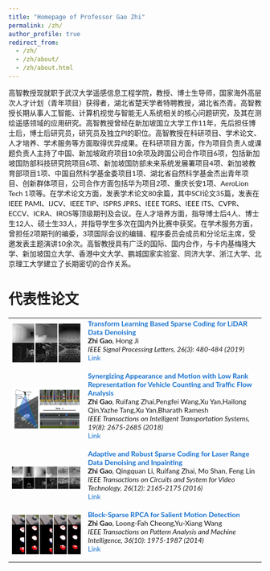 ```yaml
---
title: "Homepage of Professor Gao Zhi"
permalink: /zh/
author_profile: true
redirect_from: 
  - /zh/
  - /zh/about/
  - /zh/about.html
---
```


高智教授现就职于武汉大学遥感信息工程学院，教授、博士生导师，国家海外高层次人才计划（青年项目）获得者，湖北省楚天学者特聘教授，湖北省杰青。高智教授长期从事人工智能、计算机视觉与智能无人系统相关的核心问题研究，及其在测绘遥感领域的应用研究。高智教授曾经在新加坡国立大学工作11年，先后担任博士后，博士后研究员，研究员及独立PI的职位。高智教授在科研项目、学术论文、人才培养、学术服务等方面取得优异成果。在科研项目方面，作为项目负责人或课题负责人主持了中国、新加坡政府项目10余项及跨国公司合作项目6项，包括新加坡国防部科技研究院项目6项、新加坡国防部未来系统发展署项目4项、新加坡教育部项目1项、中国自然科学基金委项目1项、湖北省自然科学基金杰出青年项目、创新群体项目，公司合作方面包括华为项目2项、重庆长安1项、AeroLion Tech 1项等。在学术论文方面，发表学术论文80余篇，其中SCI论文35篇，发表在IEEE PAMI、IJCV、IEEE TIP、ISPRS JPRS、IEEE TGRS、IEEE ITS、CVPR、ECCV、ICRA、IROS等顶级期刊及会议。在人才培养方面，指导博士后4人、博士生12人、硕士生33人，并指导学生多次在国内外比赛中获奖。在学术服务方面，曾担任2项期刊的编委，3项国际会议的编辑、程序委员会成员和分论坛主席，受邀发表主题演讲10余次。高智教授具有广泛的国际、国内合作，与卡内基梅隆大学、新加坡国立大学、香港中文大学、鹏城国家实验室、同济大学、浙江大学、北京理工大学建立了长期密切的合作关系。


# 代表性论文
<style type="text/css">
    /* Color scheme stolen from Sergey Karayev */
    a {
    color: #1772d0;
    text-decoration:none !important;
    }
    a:focus, a:hover {
    color: #f09228;
    text-decoration:none !important;
    }
    table,td,th,tr{
    	border:none !important;
    }
    body,td,th,tr,p,a {
    font-family: 'Lato', Verdana, Helvetica, sans-serif;
    }
    strong {
    font-family: 'Lato', Verdana, Helvetica, sans-serif;
    }
    heading {
    font-family: 'Lato', Verdana, Helvetica, sans-serif;
    }
    papertitle {
    font-family: 'Lato', Verdana, Helvetica, sans-serif;
    font-weight: 700
    }
    name {
    font-family: 'Lato', Verdana, Helvetica, sans-serif;
    }
    .one
    {
    width: 160px;
    height: 160px;
    position: relative;
    }
    .two
    {
    width: 160px;
    height: 160px;
    position: absolute;
    transition: opacity .2s ease-in-out;
    -moz-transition: opacity .2s ease-in-out;
    -webkit-transition: opacity .2s ease-in-out;
    }
    .fade {
     transition: opacity .2s ease-in-out;
     -moz-transition: opacity .2s ease-in-out;
     -webkit-transition: opacity .2s ease-in-out;
    }
    span.highlight {
        background-color: #ffffd0;
    }
</style>


<!-- ################################  CONTENT START  #######################################-->
<table width="100%" align="center" border="0" cellspacing="0" cellpadding="0">
   <tbody>
    <!-- ------------ Paper Start  ----------------- -->
    <tr>
      <td width="30%">
         <img src="./images/paper2019a.png">
      </td>
      <td valign="top" width="70%">
        <a href="https://ieeexplore.ieee.org/document/8629321"> 
          <papertitle>Transform Learning Based Sparse Coding for LiDAR Data Denoising</papertitle> 
        </a>
    <br>
        <strong>Zhi Gao</strong>, 
        Hong Ji
    <br>
        <em> IEEE Signal Processing Letters, 26(3):	480‐484	(2019) </em> <br>
        <a href="https://ieeexplore.ieee.org/document/8629321">Link</a>
        <p></p>
        <p></p>
      </td>
    </tr>    
    <!-- ------------ Paper End ----------------- -->    
    <!-- ------------ Paper Start  ----------------- -->
    <tr>
      <td width="30%">
         <img src="./images/paper2018.png">
      </td>
      <td valign="top" width="70%">
        <a href="https://ieeexplore.ieee.org/document/8168342"> 
          <papertitle>Synergizing	Appearance and Motion with Low Rank Representation	 for	 Vehicle	 Counting	 and	 Traffic	 Flow	 Analysis</papertitle> 
        </a>
    <br>
        <strong>Zhi Gao</strong>, 
        Ruifang Zhai,Pengfei Wang,Xu Yan,Hailong Qin,Yazhe Tang,Xu Yan,Bharath Ramesh
    <br>
        <em> IEEE Transactions on Intelligent Transportation Systems,	 19(8):	
2675‐2685	(2018) </em> <br>
        <a href="https://ieeexplore.ieee.org/document/8168342">Link</a>
        <p></p>
        <p></p>
      </td>
    </tr>    
    <!-- ------------ Paper End ----------------- --> 
    <!-- ------------ Paper Start  ----------------- -->
    <tr>
      <td width="30%">
         <img src="./images/paper2016.png">
      </td>
      <td valign="top" width="70%">
        <a href="https://ieeexplore.ieee.org/document/7302018"> 
          <papertitle>Adaptive and Robust Sparse Coding for Laser Range Data Denoising and Inpainting</papertitle> 
        </a>
    <br>
        <strong>Zhi Gao</strong>, 
        Qingquan Li, Ruifang Zhai, Mo Shan, Feng Lin
    <br>
        <em> IEEE Transactions on Circuits and System for
Video Technology,	26(12):	2165‐2175	(2016) </em> <br>
        <a href="https://ieeexplore.ieee.org/document/7302018">Link</a>
        <p></p>
        <p></p>
      </td>
    </tr>    
    <!-- ------------ Paper End ----------------- -->         
    <!-- ------------ Paper Start  ----------------- -->
    <tr>
      <td width="30%">
         <img src="./images/paper2014.png">
      </td>
      <td valign="top" width="70%">
        <a href="https://ieeexplore.ieee.org/document/6781644"> 
          <papertitle>Block-Sparse RPCA for Salient Motion Detection</papertitle> 
        </a>
    <br>
        <strong>Zhi Gao</strong>, 
        Loong-Fah Cheong,Yu-Xiang Wang
    <br>
        <em>IEEE
Transactions on Pattern Analysis and Machine Intelligence, 36(10):	1975‐1987	(2014)	</em> <br>
        <a href="https://ieeexplore.ieee.org/document/6781644">Link</a>
        <p></p>
        <p></p>
      </td>
    </tr>
    <!-- ------------ Paper End  ----------------- -->
</tbody></table>
